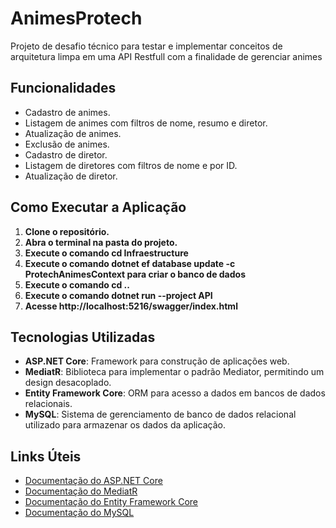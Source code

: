 # AnimesProtech
  Projeto de desafio técnico para testar e implementar conceitos de arquitetura limpa em uma API Restfull com a finalidade de gerenciar animes
## Funcionalidades
- Cadastro de animes.
- Listagem de animes com filtros de nome, resumo e diretor.
- Atualização de animes.
- Exclusão de animes.
- Cadastro de diretor.
- Listagem de diretores com filtros de nome e por ID.
- Atualização de diretor.


## Como Executar a Aplicação
1. **Clone o repositório.**
2. **Abra o terminal na pasta do projeto.**
3. **Execute o comando cd Infraestructure**
4. **Execute o comando dotnet ef database update -c ProtechAnimesContext para criar o banco de dados**
5. **Execute o comando cd ..**
6. **Execute o comando dotnet run --project API**
7. **Acesse http://localhost:5216/swagger/index.html** 

## Tecnologias Utilizadas
- **ASP.NET Core**: Framework para construção de aplicações web.
- **MediatR**: Biblioteca para implementar o padrão Mediator, permitindo um design desacoplado.
- **Entity Framework Core**: ORM para acesso a dados em bancos de dados relacionais.
- **MySQL**: Sistema de gerenciamento de banco de dados relacional utilizado para armazenar os dados da aplicação.

   
## Links Úteis

- [Documentação do ASP.NET Core](https://docs.microsoft.com/aspnet/core/?view=aspnetcore-8.0)
- [Documentação do MediatR](https://github.com/jbogard/MediatR)
- [Documentação do Entity Framework Core](https://docs.microsoft.com/ef/core/)
- [Documentação do MySQL](https://dev.mysql.com/doc/)
